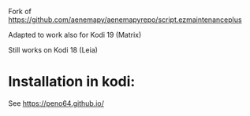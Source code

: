Fork of https://github.com/aenemapy/aenemapyrepo/script.ezmaintenanceplus

Adapted to work also for Kodi 19 (Matrix)

Still works on Kodi 18 (Leia)

# Installation in kodi:
See https://peno64.github.io/
